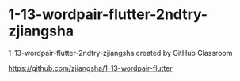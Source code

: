 # 1-13-wordpair-flutter-2ndtry-zjiangsha
1-13-wordpair-flutter-2ndtry-zjiangsha created by GitHub Classroom

https://github.com/zjiangsha/1-13-wordpair-flutter

